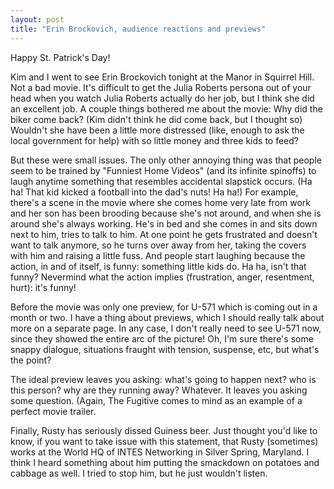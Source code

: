 ```yaml
---
layout: post
title: "Erin Brockovich, audience reactions and previews"
---
```




Happy St. Patrick's Day!

<p>Kim and I went to see Erin Brockovich tonight at the Manor in Squirrel Hill. Not a bad movie. It's difficult to get the Julia Roberts persona out of your head when you watch Julia Roberts actually do her job, but I think she did an excellent job. A couple things bothered me about the movie: Why did the biker come back? (Kim didn't think he did come back, but I thought so) Wouldn't she have been a little more distressed (like, enough to ask the local government for help) with so little money and three kids to feed?</p>

<p>But these were small issues. The only other annoying thing was that people seem to be trained by "Funniest Home Videos" (and its infinite spinoffs) to laugh anytime something that resembles accidental slapstick occurs. (Ha ha! That kid kicked a football into the dad's nuts! Ha ha!) For example, there's a scene in the movie where she comes home very late from work and her son has been brooding because she's not around, and when she is around she's always working. He's in bed and she comes in and sits down next to him, tries to talk to him. At one point he gets frustrated and doesn't want to talk anymore, so he turns over away from her, taking the covers with him and raising a little fuss. And people start laughing because the action, in and of itself, is funny: something little kids do. Ha ha, isn't that funny? Nevermind what the action implies (frustration, anger, resentment, hurt): it's funny!</p>

<p>Before the movie was only one preview, for U-571 which is coming out in a month or two. I have a thing about previews, which I should really talk about more on a separate page. In any case, I don't really need to see U-571 now, since they showed the entire arc of the picture! Oh, I'm sure there's some snappy dialogue, situations fraught with tension, suspense, etc, but what's the point?</p>

<p>The ideal preview leaves you asking: what's going to happen next? who is this person? why are they running away? Whatever. It leaves you asking some question. (Again, The Fugitive comes to mind as an example of a perfect movie trailer.</p>

<p>Finally, Rusty has seriously dissed Guiness beer. Just thought you'd like to know, if you want to take issue with this statement, that Rusty (sometimes) works at the World HQ of INTES Networking in Silver Spring, Maryland. I think I heard something about him putting the smackdown on potatoes and cabbage as well. I tried to stop him, but he just wouldn't listen.</p>


